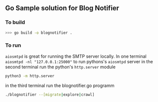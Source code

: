 ## Go Sample solution for Blog Notifier
### To build
```bash
>>> go build -o blognotifier .
```
### To run
```aiosmtpd``` is great for running the SMTP server locally.
In one terminal
```aiosmtpd -nl "127.0.0.1:25000"``` to run pythons's ```aiosmtpd``` server
in the second terminal run the python's ```http.server``` module
```bash
python3 -m http.server
```
in the third terminal run the blognotifier.go programm
```bash
./blognotifier --[migrate|explore|crawl]
```
